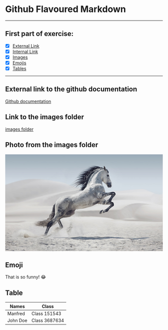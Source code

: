 # Github Flavoured Markdown


----------------------------

## First part of exercise:

- [x] [External Link](#external-link-to-the-github-documentation)
- [x] [Internal Link](#link-to-the-images-folder)
- [x] [Images](#photo-from-the-images-folder)
- [x] [Emojis](#emoji)
- [x] [Tables](#table)

---------------------------

## External link to the github documentation

[Github documentation](https://www.youtube.com/watch?v=xLAFnScJwL0&t=1s)

## Link to the images folder

[images folder](https://github.com/AntonioMacek/authoring/blob/main/images/)

## Photo from the images folder

![Photo](https://github.com/AntonioMacek/authoring/blob/main/images/istockphoto-501965551-170667a.jpg?raw=true)

## Emoji

That is so funny! :joy:

## Table

| Names | Class |
| ----------- | ----------- |
| Manfred | Class 151543 |
| John Doe| Class 3687634 |





